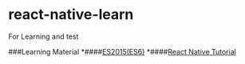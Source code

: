 # react-native-learn
For Learning and test

###Learning Material
*####[ES2015(ES6)](https://babeljs.io/learn-es2015/)
*####[React Native Tutorial](https://facebook.github.io/react-native/docs/tutorial.html)
